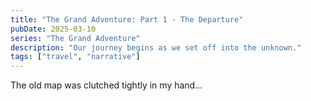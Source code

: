 ```yaml
---
title: "The Grand Adventure: Part 1 - The Departure"
pubDate: 2025-03-10
series: "The Grand Adventure"
description: "Our journey begins as we set off into the unknown."
tags: ["travel", "narrative"]
---
```


The old map was clutched tightly in my hand...

